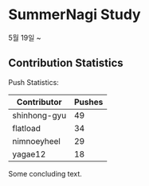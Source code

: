 # SummerNagi Study

5월 19일 ~ 

## Contribution Statistics

Push Statistics:

| Contributor | Pushes |
| ----------- | ------ |
| shinhong-gyu | 49 |
| flatload | 34 |
| nimnoeyheel | 29 |
| yagae12 | 18 |

Some concluding text.
